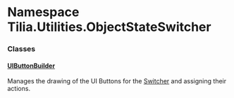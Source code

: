 # Namespace Tilia.Utilities.ObjectStateSwitcher

### Classes

#### [UIButtonBuilder]

Manages the drawing of the UI Buttons for the [Switcher] and assigning their actions.

[UIButtonBuilder]: UIButtonBuilder.md
[Switcher]: UIButtonBuilder.md#Tilia_Utilities_ObjectStateSwitcher_UIButtonBuilder_Switcher
